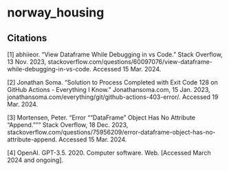 # norway_housing

## Citations
[1] abhiieor. “View Dataframe While Debugging in vs Code.” Stack Overflow, 13 Nov. 2023, stackoverflow.com/questions/60097076/view-dataframe-while-debugging-in-vs-code. Accessed 15 Mar. 2024.

[2] Jonathan Soma. “Solution to Process Completed with Exit Code 128 on GitHub Actions - Everything I Know.” Jonathansoma.com, 15 Jan. 2023, jonathansoma.com/everything/git/github-actions-403-error/. Accessed 19 Mar. 2024.

[3] Mortensen, Peter. “Error ““DataFrame” Object Has No Attribute “Append.””” Stack Overflow, 18 Dec. 2023, stackoverflow.com/questions/75956209/error-dataframe-object-has-no-attribute-append. Accessed 15 Mar. 2024.

[4] OpenAI. GPT-3.5. 2020. Computer software. Web. [Accessed March 2024 and ongoing]. 